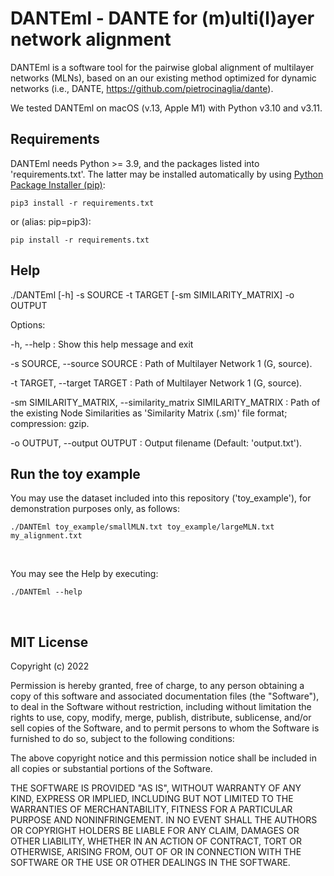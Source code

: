 # DANTEml - DANTE for (m)ulti(l)ayer network alignment
DANTEml is a software tool for the pairwise global alignment of multilayer networks (MLNs), based on an our existing method optimized for dynamic networks (i.e., DANTE, https://github.com/pietrocinaglia/dante).

We tested DANTEml on macOS (v.13, Apple M1) with Python v3.10 and v3.11.


## Requirements
DANTEml needs Python >= 3.9, and the packages listed into 'requirements.txt'. The latter may be installed automatically by using [Python Package Installer (pip)](https://pip.pypa.io/en/stable/):

```
pip3 install -r requirements.txt
```

or (alias: pip=pip3):

```
pip install -r requirements.txt
```


## Help

./DANTEml [-h] -s SOURCE -t TARGET [-sm SIMILARITY_MATRIX] -o OUTPUT

Options:

  -h, --help : Show this help message and exit

  -s SOURCE, --source SOURCE : Path of Multilayer Network 1 (G, source).

  -t TARGET, --target TARGET : Path of Multilayer Network 1 (G, source).

  -sm SIMILARITY_MATRIX, --similarity_matrix SIMILARITY_MATRIX : Path of the existing Node Similarities as 'Similarity Matrix (.sm)' file format; compression: gzip.

  -o OUTPUT, --output OUTPUT : Output filename (Default: 'output.txt').


## Run the toy example
You may use the dataset included into this repository ('toy_example'), for demonstration purposes only, as follows:
```
./DANTEml toy_example/smallMLN.txt toy_example/largeMLN.txt my_alignment.txt
```

<br />

You may see the Help by executing:

```
./DANTEml --help
```

<br />

## MIT License

Copyright (c) 2022

Permission is hereby granted, free of charge, to any person obtaining a copy
of this software and associated documentation files (the "Software"), to deal
in the Software without restriction, including without limitation the rights
to use, copy, modify, merge, publish, distribute, sublicense, and/or sell
copies of the Software, and to permit persons to whom the Software is
furnished to do so, subject to the following conditions:

The above copyright notice and this permission notice shall be included in all
copies or substantial portions of the Software.

THE SOFTWARE IS PROVIDED "AS IS", WITHOUT WARRANTY OF ANY KIND, EXPRESS OR
IMPLIED, INCLUDING BUT NOT LIMITED TO THE WARRANTIES OF MERCHANTABILITY,
FITNESS FOR A PARTICULAR PURPOSE AND NONINFRINGEMENT. IN NO EVENT SHALL THE
AUTHORS OR COPYRIGHT HOLDERS BE LIABLE FOR ANY CLAIM, DAMAGES OR OTHER
LIABILITY, WHETHER IN AN ACTION OF CONTRACT, TORT OR OTHERWISE, ARISING FROM,
OUT OF OR IN CONNECTION WITH THE SOFTWARE OR THE USE OR OTHER DEALINGS IN THE
SOFTWARE.